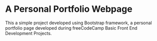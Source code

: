 # A Personal Portfolio Webpage

This a simple project developed using Bootstrap framework, a personal portfolio page developed during freeCodeCamp Basic Front End Development Projects.
